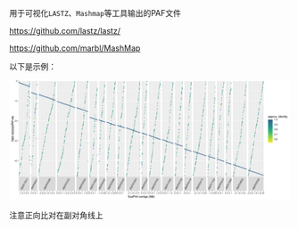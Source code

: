 用于可视化`LASTZ`、`Mashmap`等工具输出的PAF文件

https://github.com/lastz/lastz/

https://github.com/marbl/MashMap

以下是示例：

![example](Rplot.png)

注意正向比对在副对角线上
